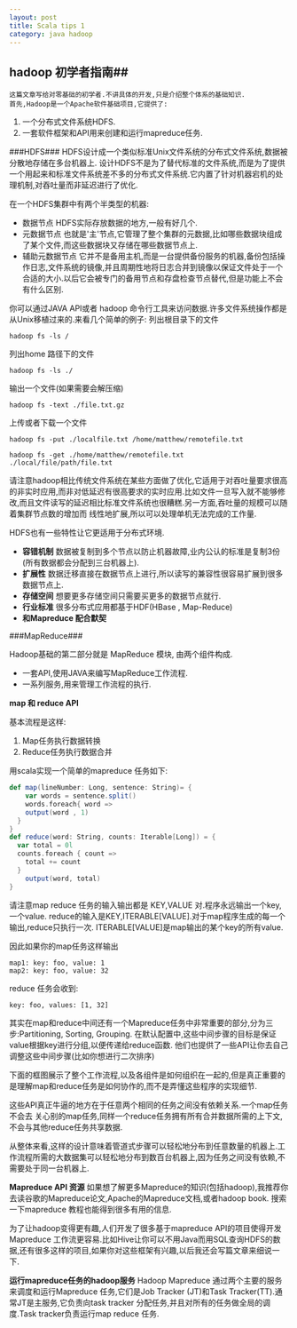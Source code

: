 ```yaml
---
layout: post
title: Scala tips 1 
category: java hadoop 
--- 
```

## hadoop 初学者指南##
    这篇文章写给对零基础的初学者.不讲具体的开发,只是介绍整个体系的基础知识.
    首先,Hadoop是一个Apache软件基础项目,它提供了:
1. 一个分布式文件系统HDFS.
2. 一套软件框架和API用来创建和运行mapreduce任务.

###HDFS###
HDFS设计成一个类似标准Unix文件系统的分布式文件系统,数据被分散地存储在多台机器上.
设计HDFS不是为了替代标准的文件系统,而是为了提供一个用起来和标准文件系统差不多的分布式文件系统.它内置了针对机器宕机的处理机制,对吞吐量而非延迟进行了优化.

在一个HDFS集群中有两个半类型的机器:
- 数据节点 HDFS实际存放数据的地方,一般有好几个.
- 元数据节点 也就是'主'节点,它管理了整个集群的元数据,比如哪些数据块组成了某个文件,而这些数据块又存储在哪些数据节点上.
- 辅助元数据节点 它并不是备用主机,而是一台提供备份服务的机器,备份包括操作日志,文件系统的镜像,并且周期性地将日志合并到镜像以保证文件处于一个合适的大小.以后它会被专门的备用节点和存盘检查节点替代,但是功能上不会有什么区别.

你可以通过JAVA API或者 hadoop 命令行工具来访问数据.许多文件系统操作都是从Unix移植过来的.来看几个简单的例子:
列出根目录下的文件

`hadoop fs -ls /`

列出home 路径下的文件

`hadoop fs -ls ./`

输出一个文件(如果需要会解压缩)

`hadoop fs -text ./file.txt.gz`

上传或者下载一个文件
```
hadoop fs -put ./localfile.txt /home/matthew/remotefile.txt

hadoop fs -get ./home/matthew/remotefile.txt ./local/file/path/file.txt
```
请注意hadoop相比传统文件系统在某些方面做了优化,它适用于对吞吐量要求很高的非实时应用,而非对低延迟有很高要求的实时应用.比如文件一旦写入就不能够修改,而且文件读写的延迟相比标准文件系统也很糟糕.另一方面,吞吐量的规模可以随着集群节点数的增加而
线性地扩展,所以可以处理单机无法完成的工作量.

HDFS也有一些特性让它更适用于分布式环境.

- **容错机制** 数据被复制到多个节点以防止机器故障,业内公认的标准是复制3份(所有数据都会分配到三台机器上).
- **扩展性** 数据迁移直接在数据节点上进行,所以读写的兼容性很容易扩展到很多数据节点上. 
- **存储空间** 想要更多存储空间只需要买更多的数据节点就行.
- **行业标准** 很多分布式应用都基于HDF(HBase , Map-Reduce) 
- **和Mapreduce 配合默契**

###MapReduce###

Hadoop基础的第二部分就是 MapReduce 模块, 由两个组件构成.
- 一套API,使用JAVA来编写MapReduce工作流程.
- 一系列服务,用来管理工作流程的执行.

**map 和 reduce API**

基本流程是这样:
1. Map任务执行数据转换
2. Reduce任务执行数据合并

用scala实现一个简单的mapreduce 任务如下:
```scala
def map(lineNumber: Long, sentence: String)= {
    var words = sentence.split()
    words.foreach{ word => 
	output(word , 1)
  }
}
def reduce(word: String, counts: Iterable[Long]) = {
  var total = 0l
  counts.foreach { count => 
    total += count
  }
    output(word, total)
}
```
请注意map reduce 任务的输入输出都是 KEY,VALUE 对.程序永远输出一个key,一个value.
reduce的输入是KEY,ITERABLE[VALUE].对于map程序生成的每一个输出,reduce只执行一次.
ITERABLE[VALUE]是map输出的某个key的所有value.

因此如果你的map任务这样输出

```
map1: key: foo, value: 1
map2: key: foo, value: 32
```
reduce 任务会收到:

```
key: foo, values: [1, 32]
```
其实在map和reduce中间还有一个Mapreduce任务中非常重要的部分,分为三步:Partitioning, Sorting, Grouping. 在默认配置中,这些中间步骤的目标是保证value根据key进行分组,以便传递给reduce函数. 他们也提供了一些API让你去自己调整这些中间步骤(比如你想进行二次排序)

下面的框图展示了整个工作流程,以及各组件是如何组织在一起的,但是真正重要的是理解map和reduce任务是如何协作的,而不是弄懂这些程序的实现细节.

这些API真正牛逼的地方在于任意两个相同的任务之间没有依赖关系.一个map任务不会去
关心别的map任务,同样一个reduce任务拥有所有合并数据所需的上下文,不会与其他reduce任务共享数据.

从整体来看,这样的设计意味着管道式步骤可以轻松地分布到任意数量的机器上.工作流程所需的大数据集可以轻松地分布到数百台机器上,因为任务之间没有依赖,不需要处于同一台机器上.

**Mapreduce API 资源**
如果想了解更多Mapreduce的知识(包括hadoop),我推荐你去读谷歌的Mapreduce论文,Apache的Mapreduce文档,或者hadoop book. 搜索一下mapreduce 教程也能得到很多有用的信息.

为了让hadoop变得更有趣,人们开发了很多基于mapreduce API的项目使得开发Mapreduce 工作流更容易.比如Hive让你可以不用Java而用SQL查询HDFS的数据,还有很多这样的项目,如果你对这些框架有兴趣,以后我还会写篇文章来细说一下.

**运行mapreduce任务的hadoop服务**
Hadoop Mapreduce 通过两个主要的服务来调度和运行Mapreduce 任务,它们是Job Tracker
(JT)和Task Tracker(TT).通常JT是主服务,它负责向task tracker 分配任务,并且对所有的任务做全局的调度.Task tracker负责运行map reduce 任务.


















